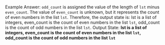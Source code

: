 Example Answer:
`odd_count` is assigned the value of the length of `lst` minus `even_count`. The value of `even_count` is unknown, but it represents the count of even numbers in the list `lst`. Therefore, the output state is: lst is a list of integers, even_count is the count of even numbers in the list `lst`, odd_count is the count of odd numbers in the list `lst`.
Output State: **lst is a list of integers, even_count is the count of even numbers in the list `lst`, odd_count is the count of odd numbers in the list `lst`**